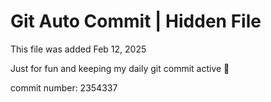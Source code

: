 # Git Auto Commit | Hidden File

This file was added Feb 12, 2025

Just for fun and keeping my daily git commit active 🤪

commit number: 2354337
